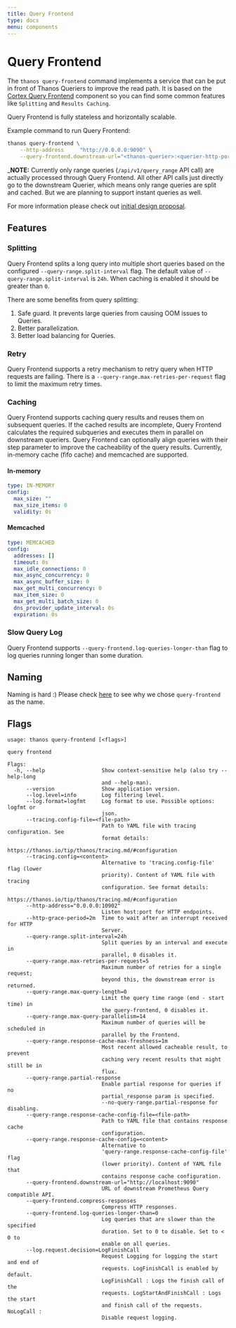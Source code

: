 ```yaml
---
title: Query Frontend
type: docs
menu: components
---
```


# Query Frontend

The `thanos query-frontend` command implements a service that can be put in front of Thanos Queriers to improve the read path. It is
based on the [Cortex Query Frontend](https://cortexmetrics.io/docs/architecture/#query-frontend) component so you can find some common features like `Splitting` and `Results Caching`.

Query Frontend is fully stateless and horizontally scalable.

Example command to run Query Frontend:

```bash
thanos query-frontend \
    --http-address     "http://0.0.0.0:9090" \
    --query-frontend.downstream-url="<thanos-querier>:<querier-http-port>"
```

_**NOTE:** Currently only range queries (`/api/v1/query_range` API call) are actually processed through Query Frontend. All other
API calls just directly go to the downstream Querier, which means only range queries are split and cached. But we are planning to support instant queries as well.

For more information please check out [initial design proposal](https://thanos.io/tip/proposals/202004_embedd_cortex_frontend.md/).

## Features

### Splitting

Query Frontend splits a long query into multiple short queries based on the configured `--query-range.split-interval` flag. The default value of `--query-range.split-interval`
is `24h`. When caching is enabled it should be greater than `0`.

There are some benefits from query splitting:

1. Safe guard. It prevents large queries from causing OOM issues to Queries.
2. Better parallelization.
3. Better load balancing for Queries.

### Retry

Query Frontend supports a retry mechanism to retry query when HTTP requests are failing. There is a `--query-range.max-retries-per-request` flag to limit the maximum retry times.

### Caching

Query Frontend supports caching query results and reuses them on subsequent queries. If the cached results are incomplete,
Query Frontend calculates the required subqueries and executes them in parallel on downstream queriers.
Query Frontend can optionally align queries with their step parameter to improve the cacheability of the query results.
Currently, in-memory cache (fifo cache) and memcached are supported.

#### In-memory

[embedmd]:# (../flags/config_query_frontend_cache_in_memory.txt yaml)
```yaml
type: IN-MEMORY
config:
  max_size: ""
  max_size_items: 0
  validity: 0s
```

#### Memcached

[embedmd]:# (../flags/config_query_frontend_cache_memcached.txt yaml)
```yaml
type: MEMCACHED
config:
  addresses: []
  timeout: 0s
  max_idle_connections: 0
  max_async_concurrency: 0
  max_async_buffer_size: 0
  max_get_multi_concurrency: 0
  max_item_size: 0
  max_get_multi_batch_size: 0
  dns_provider_update_interval: 0s
  expiration: 0s
```

### Slow Query Log

Query Frontend supports `--query-frontend.log-queries-longer-than` flag to log queries running longer than some duration.

## Naming

Naming is hard :) Please check [here](https://github.com/thanos-io/thanos/pull/2434#discussion_r408300683) to see why we chose `query-frontend` as the name.

## Flags

[embedmd]:# (flags/query-frontend.txt $)
```$
usage: thanos query-frontend [<flags>]

query frontend

Flags:
  -h, --help                  Show context-sensitive help (also try --help-long
                              and --help-man).
      --version               Show application version.
      --log.level=info        Log filtering level.
      --log.format=logfmt     Log format to use. Possible options: logfmt or
                              json.
      --tracing.config-file=<file-path>
                              Path to YAML file with tracing configuration. See
                              format details:
                              https://thanos.io/tip/thanos/tracing.md/#configuration
      --tracing.config=<content>
                              Alternative to 'tracing.config-file' flag (lower
                              priority). Content of YAML file with tracing
                              configuration. See format details:
                              https://thanos.io/tip/thanos/tracing.md/#configuration
      --http-address="0.0.0.0:10902"
                              Listen host:port for HTTP endpoints.
      --http-grace-period=2m  Time to wait after an interrupt received for HTTP
                              Server.
      --query-range.split-interval=24h
                              Split queries by an interval and execute in
                              parallel, 0 disables it.
      --query-range.max-retries-per-request=5
                              Maximum number of retries for a single request;
                              beyond this, the downstream error is returned.
      --query-range.max-query-length=0
                              Limit the query time range (end - start time) in
                              the query-frontend, 0 disables it.
      --query-range.max-query-parallelism=14
                              Maximum number of queries will be scheduled in
                              parallel by the Frontend.
      --query-range.response-cache-max-freshness=1m
                              Most recent allowed cacheable result, to prevent
                              caching very recent results that might still be in
                              flux.
      --query-range.partial-response
                              Enable partial response for queries if no
                              partial_response param is specified.
                              --no-query-range.partial-response for disabling.
      --query-range.response-cache-config-file=<file-path>
                              Path to YAML file that contains response cache
                              configuration.
      --query-range.response-cache-config=<content>
                              Alternative to
                              'query-range.response-cache-config-file' flag
                              (lower priority). Content of YAML file that
                              contains response cache configuration.
      --query-frontend.downstream-url="http://localhost:9090"
                              URL of downstream Prometheus Query compatible API.
      --query-frontend.compress-responses
                              Compress HTTP responses.
      --query-frontend.log-queries-longer-than=0
                              Log queries that are slower than the specified
                              duration. Set to 0 to disable. Set to < 0 to
                              enable on all queries.
      --log.request.decision=LogFinishCall
                              Request Logging for logging the start and end of
                              requests. LogFinishCall is enabled by default.
                              LogFinishCall : Logs the finish call of the
                              requests. LogStartAndFinishCall : Logs the start
                              and finish call of the requests. NoLogCall :
                              Disable request logging.

```
